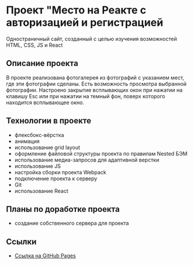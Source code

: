 # Проект "Место на Реакте с авторизацией и регистрацией

Одностраничный сайт, созданный с целью изучения возможностей HTML, CSS, JS и React
## Описание проекта

В проекте реализована фотогалерея из фотографий с указанием мест, где эти фотографии сделаны. Есть возможность просмотра выбранной фотографии. Настроено закрытие всплывающих окон при нажатии на клавишу Esc или при нажатии на темный фон, поверх которого находится всплывающее окно.
## Технологии в проекте

* флексбокс-вёрстка
* анимация
* использование grid layout
* оформление файловой структуры проекта по правилам Nested БЭМ
* использование медиа-запросов для адаптивной верстки
* использование JS
* настройка сборки проекта Webpack
* подключение проекта к серверу
* Git
* использование React
## Планы по доработке проекта

* создание собственного сервера для проекта
## Ссылки

* [Ссылка на GitHub Pages](https://katbatist.github.io/mesto-react-auth/)


